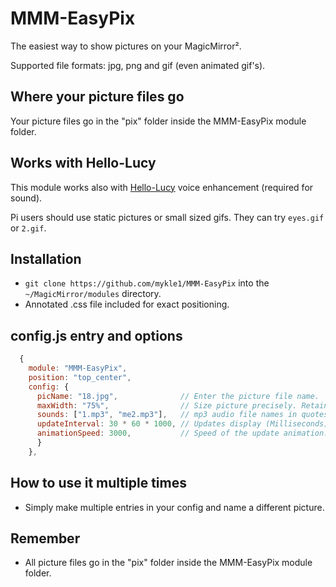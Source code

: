 # MMM-EasyPix

The easiest way to show pictures on your MagicMirror².

Supported file formats: jpg, png and gif (even animated gif's).

## Where your picture files go

Your picture files go in the "pix" folder inside the MMM-EasyPix module folder.

## Works with Hello-Lucy

This module works also with [Hello-Lucy](https://github.com/mykle1/Hello-Lucy) voice enhancement (required for sound).

Pi users should use static pictures or small sized gifs. They can try `eyes.gif` or `2.gif`.

## Installation

- `git clone https://github.com/mykle1/MMM-EasyPix` into the `~/MagicMirror/modules` directory.
- Annotated .css file included for exact positioning.

## config.js entry and options

```js
  {
    module: "MMM-EasyPix",
    position: "top_center",
    config: {
      picName: "18.jpg",              // Enter the picture file name.
      maxWidth: "75%",                // Size picture precisely. Retains aspect ratio.
      sounds: ["1.mp3", "me2.mp3"],   // mp3 audio file names in quotes seperated by commas for Hello-Lucy
      updateInterval: 30 * 60 * 1000, // Updates display (Milliseconds) - Default: 30 * 60 * 1000 = 30 minutes
      animationSpeed: 3000,           // Speed of the update animation. (Milliseconds)
      }
    },
```

## How to use it multiple times

- Simply make multiple entries in your config and name a different picture.

## Remember

- All picture files go in the "pix" folder inside the MMM-EasyPix module folder.
